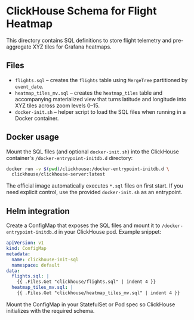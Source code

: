 # ClickHouse Schema for Flight Heatmap

This directory contains SQL definitions to store flight telemetry and
pre-aggregate XYZ tiles for Grafana heatmaps.

## Files

- `flights.sql` – creates the `flights` table using `MergeTree` partitioned
  by `event_date`.
- `heatmap_tiles_mv.sql` – creates the `heatmap_tiles` table and accompanying
  materialized view that turns latitude and longitude into XYZ tiles across
  zoom levels 0–15.
- `docker-init.sh` – helper script to load the SQL files when running in a
  Docker container.

## Docker usage

Mount the SQL files (and optional `docker-init.sh`) into the ClickHouse
container's `/docker-entrypoint-initdb.d` directory:

```bash
docker run -v $(pwd)/clickhouse:/docker-entrypoint-initdb.d \
  clickhouse/clickhouse-server:latest
```

The official image automatically executes `*.sql` files on first start. If you
need explicit control, use the provided `docker-init.sh` as an entrypoint.

## Helm integration

Create a ConfigMap that exposes the SQL files and mount it to
`/docker-entrypoint-initdb.d` in your ClickHouse pod. Example snippet:

```yaml
apiVersion: v1
kind: ConfigMap
metadata:
  name: clickhouse-init-sql
  namespace: default
data:
  flights.sql: |
    {{ .Files.Get "clickhouse/flights.sql" | indent 4 }}
  heatmap_tiles_mv.sql: |
    {{ .Files.Get "clickhouse/heatmap_tiles_mv.sql" | indent 4 }}
```

Mount the ConfigMap in your StatefulSet or Pod spec so ClickHouse initializes
with the required schema.

